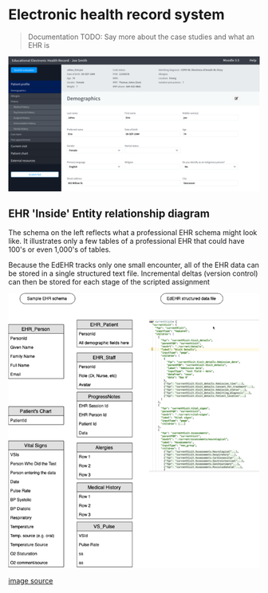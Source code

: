 # Electronic health record system

> Documentation TODO: Say more about the case studies and what an EHR is

![EHR-screenshot]

## EHR 'Inside' Entity relationship diagram
The schema on the left reflects what a professional EHR schema might look like.  It illustrates only a few tables of a professional EHR that could have 100's or even 1,000's of tables.

Because the EdEHR tracks only one small encounter, all of the EHR data can be stored in a single structured text file. Incremental deltas (version control) can then be stored for each stage of the scripted assignment

[EdEHR-ER-EHR]: ../../images/EdEHR-ER-EHR.png "EHR-ER"
[EHR-screenshot]: ../../images/EHR-screenshot.png "EHR"

![EdEHR-ER-EHR]

[image source](https://www.draw.io/?state=%7B%22ids%22:%5B%221BFLNrE9vh4XDUoLbg_gz_g0-LNmU7P_I%22%5D,%22action%22:%22open%22,%22userId%22:%22107185299121564089127%22%7D#G1BFLNrE9vh4XDUoLbg_gz_g0-LNmU7P_I)


